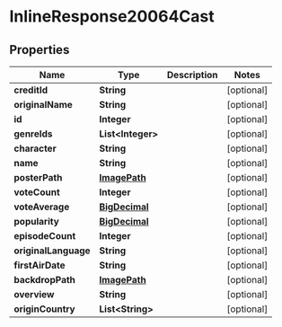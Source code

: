 
# InlineResponse20064Cast

## Properties
Name | Type | Description | Notes
------------ | ------------- | ------------- | -------------
**creditId** | **String** |  |  [optional]
**originalName** | **String** |  |  [optional]
**id** | **Integer** |  |  [optional]
**genreIds** | **List&lt;Integer&gt;** |  |  [optional]
**character** | **String** |  |  [optional]
**name** | **String** |  |  [optional]
**posterPath** | [**ImagePath**](ImagePath.md) |  |  [optional]
**voteCount** | **Integer** |  |  [optional]
**voteAverage** | [**BigDecimal**](BigDecimal.md) |  |  [optional]
**popularity** | [**BigDecimal**](BigDecimal.md) |  |  [optional]
**episodeCount** | **Integer** |  |  [optional]
**originalLanguage** | **String** |  |  [optional]
**firstAirDate** | **String** |  |  [optional]
**backdropPath** | [**ImagePath**](ImagePath.md) |  |  [optional]
**overview** | **String** |  |  [optional]
**originCountry** | **List&lt;String&gt;** |  |  [optional]



